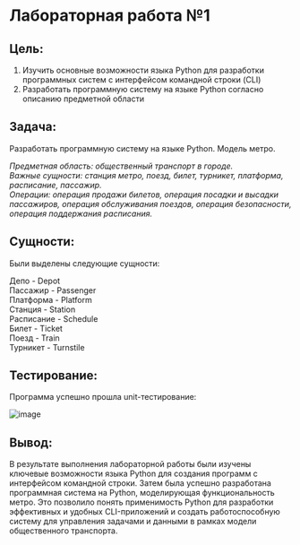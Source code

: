 # Лабораторная работа №1

## Цель: 
1. Изучить основные возможности языка Python для разработки программных систем с интерфейсом командной строки (CLI)
2. Разработать программную систему на языке Python согласно описанию предметной области
## Задача:
Разработать программную систему на языке Python. Модель метро.

<em>
Предметная область: общественный транспорт в городе.<br>
Важные сущности: станция метро, поезд, билет, турникет, платформа, расписание, пассажир.<br>
Операции: операция продажи билетов, операция посадки и высадки пассажиров, операция обслуживания поездов, операция безопасности, операция поддержания расписания.
</em>

## Сущности:
Были выделены следующие сущности:

Депо - Depot <br>
Пассажир - Passenger <br>
Платформа - Platform <br>
Станция - Station <br>
Расписание - Schedule <br>
Билет - Ticket <br>
Поезд - Train <br>
Турникет - Turnstile <br>


## Тестирование:
Программа успешно прошла unit-тестирование:

![image](https://github.com/M1xanikus/ppois-2-2024/assets/113852347/5d91d4b3-144b-4287-9880-2e19b981c9f5)




## Вывод:
В результате выполнения лабораторной работы были изучены ключевые возможности языка Python для создания программ с интерфейсом командной строки. Затем была успешно разработана программная система на Python, моделирующая функциональность метро. Это позволило понять применимость Python для разработки эффективных и удобных CLI-приложений и создать работоспособную систему для управления задачами и данными в рамках модели общественного транспорта.
